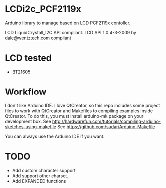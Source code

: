 LCDi2c_PCF2119x
===============

Arduino library to manage based on LCD PCF2119x contoller.

LCD LiquidCrystall_I2C API compliant.
LCD API 1.0 4-3-2009 by dale@wentztech.com compliant

LCD tested
==========
- BT21605 


Workflow
========

I don't like Arduino IDE. I love QtCreator, so this repo includes some project files
to work with QtCreator and Makefiles to compiling examples inside QtCreator. To do this,
you must install arduino-mk package on your development box.
See http://hardwarefun.com/tutorials/compiling-arduino-sketches-using-makefile
See https://github.com/sudar/Arduino-Makefile

You can always use the Arduino IDE if you want.

TODO
====
- Add custom character support
- Add support other charset.
- Add EXPANDED functions
